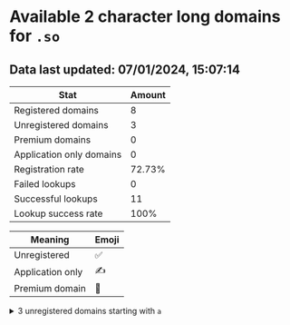 # Available 2 character long domains for `.so`

## Data last updated: 07/01/2024, 15:07:14

|Stat|Amount|
|--|--|
|Registered domains|8|
|Unregistered domains|3|
|Premium domains|0|
|Application only domains|0|
|Registration rate|72.73%|
|Failed lookups|0|
|Successful lookups|11|
|Lookup success rate|100%|


|Meaning|Emoji|
|--|--|
|Unregistered|:white_check_mark:|
|Application only|:writing_hand:|
|Premium domain|:gem:|

<details>
<summary>3 unregistered domains starting with <bold><code>a</code></bold></summary>

|Type|Domain|
|--|--|
|:white_check_mark:|`aa.so`|
|:white_check_mark:|`aj.so`|
|:white_check_mark:|`ak.so`|
</details>
